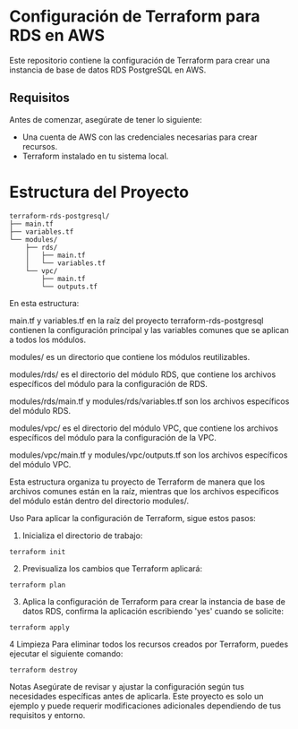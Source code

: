 # Configuración de Terraform para RDS en AWS

Este repositorio contiene la configuración de Terraform para crear una instancia de base de datos RDS PostgreSQL en AWS.

## Requisitos

Antes de comenzar, asegúrate de tener lo siguiente:

- Una cuenta de AWS con las credenciales necesarias para crear recursos.
- Terraform instalado en tu sistema local.

# Estructura del Proyecto

```
terraform-rds-postgresql/
├── main.tf
├── variables.tf
└── modules/
    ├── rds/
    │   ├── main.tf
    │   └── variables.tf
    └── vpc/
        ├── main.tf
        └── outputs.tf
```
En esta estructura:

main.tf y variables.tf en la raíz del proyecto terraform-rds-postgresql contienen la configuración principal y las variables comunes que se aplican a todos los módulos.

modules/ es un directorio que contiene los módulos reutilizables.

modules/rds/ es el directorio del módulo RDS, que contiene los archivos específicos del módulo para la configuración de RDS.

modules/rds/main.tf y modules/rds/variables.tf son los archivos específicos del módulo RDS.

modules/vpc/ es el directorio del módulo VPC, que contiene los archivos específicos del módulo para la configuración de la VPC.

modules/vpc/main.tf y modules/vpc/outputs.tf son los archivos específicos del módulo VPC.

Esta estructura organiza tu proyecto de Terraform de manera que los archivos comunes están en la raíz, mientras que los archivos específicos del módulo están dentro del directorio modules/.



Uso
Para aplicar la configuración de Terraform, sigue estos pasos:

1. Inicializa el directorio de trabajo:
```
terraform init
```

2. Previsualiza los cambios que Terraform aplicará:
```
terraform plan
```

3. Aplica la configuración de Terraform para crear la instancia de base de datos RDS, confirma la aplicación escribiendo 'yes' cuando se solicite:
```
terraform apply
```



4 Limpieza
Para eliminar todos los recursos creados por Terraform, puedes ejecutar el siguiente comando:
```
terraform destroy
```

Notas
Asegúrate de revisar y ajustar la configuración según tus necesidades específicas antes de aplicarla.
Este proyecto es solo un ejemplo y puede requerir modificaciones adicionales dependiendo de tus requisitos y entorno.
